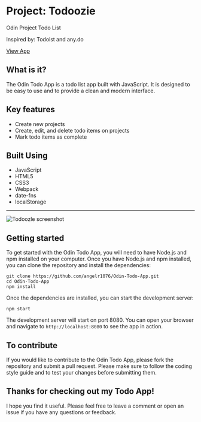 # Project: Todoozie

Odin Project Todo List

Inspired by:
Todoist and any.do

[View App](https://todoozie.netlify.app/)

## What is it?

The Odin Todo App is a todo list app built with JavaScript. It is designed to be easy to use and to provide a clean and modern interface.

## Key features

* Create new projects
* Create, edit, and delete todo items on projects
* Mark todo items as complete


## Built Using

- JavaScript
- HTML5
- CSS3
- Webpack
- date-fns
- localStorage

---

![Todoozle screenshot](https://res.cloudinary.com/angelrodriguez/image/upload/v1672428161/Todoozle%20App/Tadoozie.png 'Project image')

## Getting started

To get started with the Odin Todo App, you will need to have Node.js and npm installed on your computer. Once you have Node.js and npm installed, you can clone the repository and install the dependencies:

```
git clone https://github.com/angelr1076/Odin-Todo-App.git
cd Odin-Todo-App
npm install
```

Once the dependencies are installed, you can start the development server:

```
npm start
```

The development server will start on port 8080. You can open your browser and navigate to `http://localhost:8080` to see the app in action.

## To contribute

If you would like to contribute to the Odin Todo App, please fork the repository and submit a pull request. Please make sure to follow the coding style guide and to test your changes before submitting them.

## Thanks for checking out my Todo App!

I hope you find it useful. Please feel free to leave a comment or open an issue if you have any questions or feedback.
